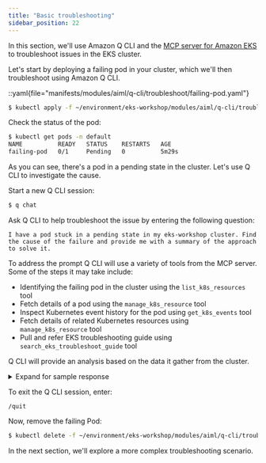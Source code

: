 ```yaml
---
title: "Basic troubleshooting"
sidebar_position: 22
---
```


In this section, we'll use Amazon Q CLI and the [MCP server for Amazon EKS](https://awslabs.github.io/mcp/servers/eks-mcp-server/) to troubleshoot issues in the EKS cluster.

Let's start by deploying a failing pod in your cluster, which we'll then troubleshoot using Amazon Q CLI.

::yaml{file="manifests/modules/aiml/q-cli/troubleshoot/failing-pod.yaml"}

```bash
$ kubectl apply -f ~/environment/eks-workshop/modules/aiml/q-cli/troubleshoot/failing-pod.yaml
```

Check the status of the pod:

```bash
$ kubectl get pods -n default
NAME          READY   STATUS    RESTARTS   AGE
failing-pod   0/1     Pending   0          5m29s
```

As you can see, there's a pod in a pending state in the cluster. Let's use Q CLI to investigate the cause.

Start a new Q CLI session:

```bash test=false
$ q chat
```

Ask Q CLI to help troubleshoot the issue by entering the following question:

```text
I have a pod stuck in a pending state in my eks-workshop cluster. Find the cause of the failure and provide me with a summary of the approach to solve it.
```

To address the prompt Q CLI will use a variety of tools from the MCP server. Some of the steps it may take include:

- Identifying the failing pod in the cluster using the `list_k8s_resources` tool
- Fetch details of a pod using the `manage_k8s_resource` tool
- Inspect Kubernetes event history for the pod using `get_k8s_events` tool
- Fetch details of related Kubernetes resources using `manage_k8s_resource` tool
- Pull and refer EKS troubleshooting guide using `search_eks_troubleshoot_guide` tool

Q CLI will provide an analysis based on the data it gather from the cluster.

<details>
  <summary>Expand for sample response</summary>

```text
## Pod Pending Issue Summary

Problem: Pod failing-pod in the default namespace is stuck in pending state.

Root Cause: The pod references a PersistentVolumeClaim named my-pvc that doesn't exist.

Error Details:
• Status: Unschedulable
• Message: persistentvolumeclaim "my-pvc" not found
• 0/3 nodes available due to missing PVC

Solutions:
1. Create the missing PVC - Create a PersistentVolumeClaim named my-pvc using the available gp2 StorageClass
2. Remove the volume requirement - Edit the pod to remove the volume mount and PVC reference
3. Delete the pod - If it's a test pod that's no longer needed

Available Resources:
• StorageClass gp2 is available for creating PVCs
• 3 worker nodes are healthy and available

The pod will automatically schedule once the PVC is created or the volume requirement is removed.
```

</details>

To exit the Q CLI session, enter:

```text
/quit
```

Now, remove the failing Pod: 

```bash
$ kubectl delete -f ~/environment/eks-workshop/modules/aiml/q-cli/troubleshoot/failing-pod.yaml --ignore-not-found
```
In the next section, we'll explore a more complex troubleshooting scenario.
